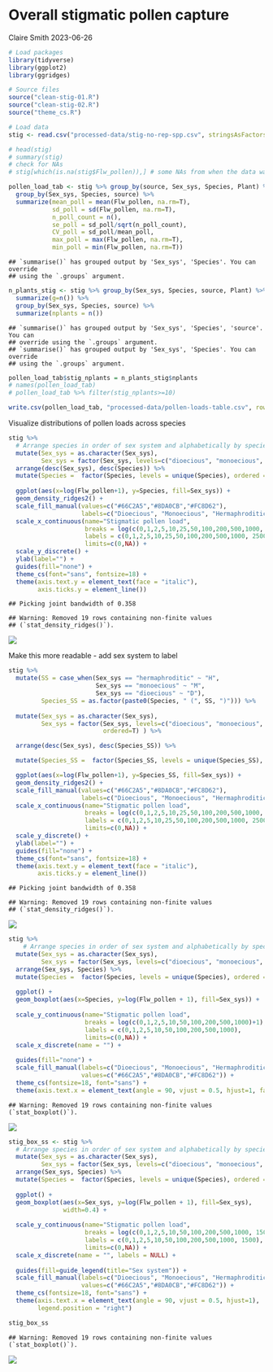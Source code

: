 Overall stigmatic pollen capture
================
Claire Smith
2023-06-26

``` r
# Load packages
library(tidyverse)
library(ggplot2)
library(ggridges)

# Source files
source("clean-stig-01.R")
source("clean-stig-02.R")
source("theme_cs.R")
```

``` r
# Load data
stig <- read.csv("processed-data/stig-no-rep-spp.csv", stringsAsFactors = T)
```

``` r
# head(stig)
# summary(stig)
# check for NAs
# stig[which(is.na(stig$Flw_pollen)),] # some NAs from when the data was joined - some individuals had 
```

``` r
pollen_load_tab <- stig %>% group_by(source, Sex_sys, Species, Plant) %>% 
  group_by(Sex_sys, Species, source) %>% 
  summarize(mean_poll = mean(Flw_pollen, na.rm=T),
            sd_poll = sd(Flw_pollen, na.rm=T),
            n_poll_count = n(),
            se_poll = sd_poll/sqrt(n_poll_count),
            CV_poll = sd_poll/mean_poll,
            max_poll = max(Flw_pollen, na.rm=T),
            min_poll = min(Flw_pollen, na.rm=T))
```

    ## `summarise()` has grouped output by 'Sex_sys', 'Species'. You can override
    ## using the `.groups` argument.

``` r
n_plants_stig <- stig %>% group_by(Sex_sys, Species, source, Plant) %>% 
  summarize(g=n()) %>%
  group_by(Sex_sys, Species, source) %>% 
  summarize(nplants = n())
```

    ## `summarise()` has grouped output by 'Sex_sys', 'Species', 'source'. You can
    ## override using the `.groups` argument.
    ## `summarise()` has grouped output by 'Sex_sys', 'Species'. You can override
    ## using the `.groups` argument.

``` r
pollen_load_tab$stig_nplants = n_plants_stig$nplants
# names(pollen_load_tab)
# pollen_load_tab %>% filter(stig_nplants>=10)

write.csv(pollen_load_tab, "processed-data/pollen-loads-table.csv", row.names=F)
```

Visualize distributions of pollen loads across species

``` r
stig %>% 
  # Arrange species in order of sex system and alphabetically by species
  mutate(Sex_sys = as.character(Sex_sys),
         Sex_sys = factor(Sex_sys, levels=c("dioecious", "monoecious", "hermaphroditic")) ) %>% 
  arrange(desc(Sex_sys), desc(Species)) %>% 
  mutate(Species =  factor(Species, levels = unique(Species), ordered = T)) %>% 
  
  ggplot(aes(x=log(Flw_pollen+1), y=Species, fill=Sex_sys)) +
  geom_density_ridges2() + 
  scale_fill_manual(values=c("#66C2A5","#8DA0CB","#FC8D62"),
                    labels=c("Dioecious", "Monoecious", "Hermaphroditic")) +
  scale_x_continuous(name="Stigmatic pollen load",
                     breaks = log(c(0,1,2,5,10,25,50,100,200,500,1000, 2500)+1),
                     labels = c(0,1,2,5,10,25,50,100,200,500,1000, 2500),
                     limits=c(0,NA)) +
  scale_y_discrete() +
  ylab(label="") + 
  guides(fill="none") + 
  theme_cs(font="sans", fontsize=18) + 
  theme(axis.text.y = element_text(face = "italic"),
        axis.ticks.y = element_line())
```

    ## Picking joint bandwidth of 0.358

    ## Warning: Removed 19 rows containing non-finite values
    ## (`stat_density_ridges()`).

![](anal-stig-pollen-summary_files/figure-gfm/stigma%20ridgeplots-1.png)<!-- -->

Make this more readable - add sex system to label

``` r
stig %>% 
  mutate(SS = case_when(Sex_sys == "hermaphroditic" ~ "H",
                        Sex_sys == "monoecious" ~ "M",
                        Sex_sys == "dioecious" ~ "D"),
         Species_SS = as.factor(paste0(Species, " (", SS, ")"))) %>% 
  
  mutate(Sex_sys = as.character(Sex_sys),
         Sex_sys = factor(Sex_sys, levels=c("dioecious", "monoecious", "hermaphroditic"),
                          ordered=T) ) %>% 

  arrange(desc(Sex_sys), desc(Species_SS)) %>% 

  mutate(Species_SS =  factor(Species_SS, levels = unique(Species_SS), ordered = T)) %>% 

  ggplot(aes(x=log(Flw_pollen+1), y=Species_SS, fill=Sex_sys)) +
  geom_density_ridges2() + 
  scale_fill_manual(values=c("#66C2A5","#8DA0CB","#FC8D62"),
                    labels=c("Dioecious", "Monoecious", "Hermaphroditic")) +
  scale_x_continuous(name="Stigmatic pollen load",
                     breaks = log(c(0,1,2,5,10,25,50,100,200,500,1000, 2500)+1),
                     labels = c(0,1,2,5,10,25,50,100,200,500,1000, 2500),
                     limits=c(0,NA)) +
  scale_y_discrete() +
  ylab(label="") + 
  guides(fill="none") + 
  theme_cs(font="sans", fontsize=18) + 
  theme(axis.text.y = element_text(face = "italic"),
        axis.ticks.y = element_line())
```

    ## Picking joint bandwidth of 0.358

    ## Warning: Removed 19 rows containing non-finite values
    ## (`stat_density_ridges()`).

![](anal-stig-pollen-summary_files/figure-gfm/stigma%20ss%20labeled%20ridgeplots-1.png)<!-- -->

``` r
stig %>% 
    # Arrange species in order of sex system and alphabetically by species
  mutate(Sex_sys = as.character(Sex_sys),
         Sex_sys = factor(Sex_sys, levels=c("dioecious", "monoecious", "hermaphroditic")) ) %>% 
  arrange(Sex_sys, Species) %>% 
  mutate(Species =  factor(Species, levels = unique(Species), ordered = T)) %>% 
  
  ggplot() + 
  geom_boxplot(aes(x=Species, y=log(Flw_pollen + 1), fill=Sex_sys)) + 
  
  scale_y_continuous(name="Stigmatic pollen load",
                     breaks = log(c(0,1,2,5,10,50,100,200,500,1000)+1),
                     labels = c(0,1,2,5,10,50,100,200,500,1000),
                     limits=c(0,NA)) + 
  scale_x_discrete(name = "") + 
  
  guides(fill="none") + 
  scale_fill_manual(labels=c("Dioecious", "Monoecious", "Hermaphroditic"),
                    values=c("#66C2A5","#8DA0CB","#FC8D62")) + 
  theme_cs(fontsize=18, font="sans") + 
  theme(axis.text.x = element_text(angle = 90, vjust = 0.5, hjust=1, face="italic"))
```

    ## Warning: Removed 19 rows containing non-finite values (`stat_boxplot()`).

![](anal-stig-pollen-summary_files/figure-gfm/stigma%20box%20plots-1.png)<!-- -->

``` r
stig_box_ss <- stig %>% 
  # Arrange species in order of sex system and alphabetically by species
  mutate(Sex_sys = as.character(Sex_sys),
         Sex_sys = factor(Sex_sys, levels=c("dioecious", "monoecious", "hermaphroditic")) ) %>% 
  arrange(Sex_sys, Species) %>% 
  mutate(Species =  factor(Species, levels = unique(Species), ordered = T)) %>% 
  
  ggplot() + 
  geom_boxplot(aes(x=Sex_sys, y=log(Flw_pollen + 1), fill=Sex_sys),
               width=0.4) + 
  
  scale_y_continuous(name="Stigmatic pollen load",
                     breaks = log(c(0,1,2,5,10,50,100,200,500,1000, 1500)+1),
                     labels = c(0,1,2,5,10,50,100,200,500,1000, 1500),
                     limits=c(0,NA)) + 
  scale_x_discrete(name = "", labels = NULL) + 
  
  guides(fill=guide_legend(title="Sex system")) + 
  scale_fill_manual(labels=c("Dioecious", "Monoecious", "Hermaphroditic"),
                    values=c("#66C2A5","#8DA0CB","#FC8D62")) + 
  theme_cs(fontsize=18, font="sans") + 
  theme(axis.text.x = element_text(angle = 90, vjust = 0.5, hjust=1),
        legend.position = "right")

stig_box_ss
```

    ## Warning: Removed 19 rows containing non-finite values (`stat_boxplot()`).

![](anal-stig-pollen-summary_files/figure-gfm/sex%20sys%20stigma%20box%20plots-1.png)<!-- -->
